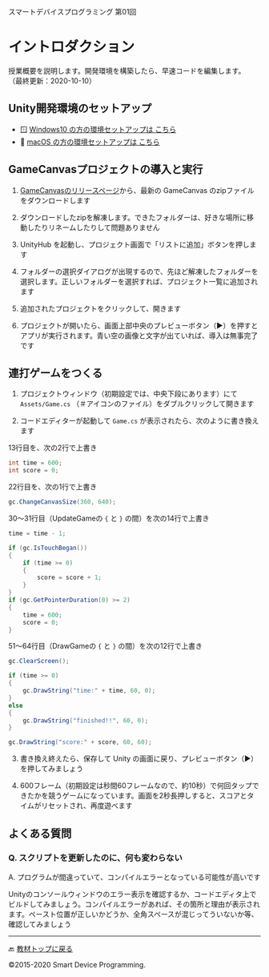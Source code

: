 スマートデバイスプログラミング 第01回
# イントロダクション
授業概要を説明します。開発環境を構築したら、早速コードを編集します。  
（最終更新：2020-10-10）

## Unity開発環境のセットアップ

- 🪟 [Windows10 の方の環境セットアップは こちら](setup/win10.md)
- 🍎 [macOS の方の環境セットアップは こちら](setup/macos.md)

## GameCanvasプロジェクトの導入と実行

1. [GameCanvasのリリースページ](https://github.com/sfc-sdp/GameCanvas-Unity/releases)から、最新の GameCanvas のzipファイルをダウンロードします

1. ダウンロードしたzipを解凍します。できたフォルダーは、好きな場所に移動したりリネームしたりして問題ありません

1. UnityHub を起動し、プロジェクト画面で「リストに追加」ボタンを押します

1. フォルダーの選択ダイアログが出現するので、先ほど解凍したフォルダーを選択します。正しいフォルダーを選択すれば、プロジェクト一覧に追加されます

1. 追加されたプロジェクトをクリックして、開きます

1. プロジェクトが開いたら、画面上部中央のプレビューボタン（▶️）を押すと アプリが実行されます。青い空の画像と文字が出ていれば、導入は無事完了です

## 連打ゲームをつくる

1. プロジェクトウィンドウ（初期設定では、中央下段にあります）にて `Assets/Game.cs` （＃アイコンのファイル）をダブルクリックして開きます

1. コードエディターが起動して `Game.cs` が表示されたら、次のように書き換えます

13行目を、次の2行で上書き
```cs
int time = 600;
int score = 0;
```

22行目を、次の1行で上書き
```cs
gc.ChangeCanvasSize(360, 640);
```

30～31行目（UpdateGameの `{` と `}` の間）を次の14行で上書き
```cs
time = time - 1;

if (gc.IsTouchBegan())
{
    if (time >= 0)
    {
        score = score + 1;
    }
}
if (gc.GetPointerDuration(0) >= 2)
{
    time = 600;
    score = 0;
}
```

51～64行目（DrawGameの `{` と `}` の間）を次の12行で上書き
```cs
gc.ClearScreen();

if (time >= 0)
{
    gc.DrawString("time:" + time, 60, 0);
}
else
{
    gc.DrawString("finished!!", 60, 0);
}

gc.DrawString("score:" + score, 60, 60);
```

3. 書き換え終えたら、保存して Unity の画面に戻り、プレビューボタン（▶️）を押してみましょう

1. 600フレーム（初期設定は秒間60フレームなので、約10秒）で何回タップできたかを競うゲームになっています。画面を2秒長押しすると、スコアとタイムがリセットされ、再度遊べます

## よくある質問

### Q. スクリプトを更新したのに、何も変わらない

A. プログラムが間違っていて、コンパイルエラーとなっている可能性が高いです

Unityのコンソールウィンドウのエラー表示を確認するか、コードエディタ上でビルドしてみましょう。コンパイルエラーがあれば、その箇所と理由が表示されます。ペースト位置が正しいかどうか、全角スペースが混じってういないか等、確認してみましょう

---
🔙 [教材トップに戻る](README.md)

©2015-2020 Smart Device Programming.
